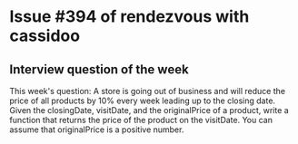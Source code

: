 # Issue #394 of rendezvous with cassidoo

## Interview question of the week

This week's question:
A store is going out of business and will reduce the price of all products by 10% every week leading up to the closing date. Given the closingDate, visitDate, and the originalPrice of a product, write a function that returns the price of the product on the visitDate. You can assume that originalPrice is a positive number.
